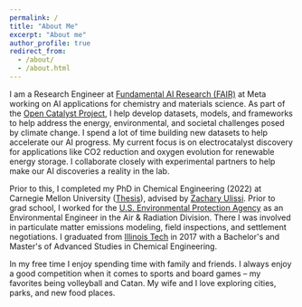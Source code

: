 ```yaml
---
permalink: /
title: "About Me"
excerpt: "About me"
author_profile: true
redirect_from: 
  - /about/
  - /about.html
---
```


I am a Research Engineer at [Fundamental AI Research (FAIR)](https://ai.meta.com/research/) at Meta working on AI applications for chemistry and materials science. As part of the [Open Catalyst Project](https://opencatalystproject.org/), I help develop datasets, models, and frameworks to help address the energy, environmental, and societal challenges posed by climate change. I spend a lot of time building new datasets to help accelerate our AI progress. My current focus is on electrocatalyst discovery for applications like CO2 reduction and oxygen evolution for renewable energy storage. I collaborate closely with experimental partners to help make our AI discoveries a reality in the lab.

Prior to this, I completed my PhD in Chemical Engineering (2022) at Carnegie Mellon University ([Thesis](https://kilthub.cmu.edu/articles/thesis/Generalizable_Machine_Learning_Models_for_Electrocatalyst_Discovery/22138337)), advised by [Zachary Ulissi](https://ulissigroup.cheme.cmu.edu/bio/). Prior to grad school, I worked for the [U.S. Environmental Protection Agency](https://www.epa.gov/) as an Environmental Engineer in the Air & Radiation Division. There I was involved in particulate matter emissions modeling, field inspections, and settlement negotiations. I graduated from [Illinois Tech](https://www.iit.edu/) in 2017 with a Bachelor's and Master's of Advanced Studies in Chemical Engineering.

In my free time I enjoy spending time with family and friends. I always enjoy a good competition when it comes to sports and board games – my favorites being volleyball and Catan. My wife and I love exploring cities, parks, and new food places.
